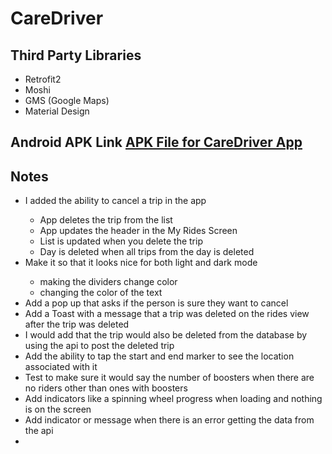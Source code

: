 # CareDriver

<h2>Third Party Libraries</h2>
<ul>
  <li>Retrofit2</li>
  <li>Moshi</li>
  <li>GMS (Google Maps)</li>
  <li>Material Design</li>
</ul>

<h2>Android APK Link</li>
<a href="https://github.com/deanna-yee/CareDriver/tree/master/app/release"> APK File for CareDriver App</a>

<h2>Notes</h2>
<ul>
  <li>I added the ability to cancel a trip in the app</li>
  <ul>
      <li>App deletes the trip from the list</li>
      <li>App updates the header in the My Rides Screen</li>
      <li>List is updated when you delete the trip</li>
      <li>Day is deleted when all trips from the day is deleted</li>
  </ul>
  <li>Make it so that it looks nice for both light and dark mode</li>
  <ul>
    <li> making the dividers change color</li>
    <li> changing the color of the text</li>
  </ul>
  <li>Add a pop up that asks if the person is sure they want to cancel</li>
  <li>Add a Toast with a message that a trip was deleted on the rides view after the trip was deleted</li>
  <li>I would add that the trip would also be deleted from the database by using the api to post the deleted trip</li>
  <li>Add the ability to tap the start and end marker to see the location associated with it</li>
  <li>Test to make sure it would say the number of boosters when there are no riders other than ones with boosters</li>
  <li>Add indicators like a spinning wheel progress when loading and nothing is on the screen</li>
  <li>Add indicator or message when there is an error getting the data from the api<li>
</ul>
